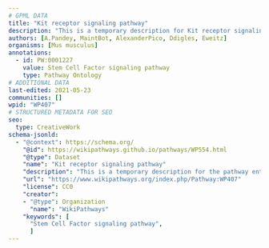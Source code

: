 ```yaml
---
# GPML DATA
title: "Kit receptor signaling pathway"
description: "This is a temporary description for Kit receptor signaling pathway"
authors: [A.Pandey, MaintBot, AlexanderPico, Ddigles, Eweitz]
organisms: [Mus musculus]
annotations:
  - id: PW:0001227
    value: Stem Cell Factor signaling pathway
    type: Pathway Ontology
# ADDITIONAL DATA
last-edited: 2021-05-23
communities: []
wpid: "WP407"
# STRUCTURED METADATA FOR SEO
seo:
  type: CreativeWork
schema-jsonld:
  - "@context": https://schema.org/
    "@id": https://wikipathways.github.io/pathways/WP554.html
    "@type": Dataset
    "name": "Kit receptor signaling pathway"
    "description": "This is a temporary description for the pathway entitled: Kit receptor signaling pathway"
    "url": "https://www.wikipathways.org/index.php/Pathway:WP407"
    "license": CC0
    "creator":
    - "@type": Organization
      "name": "WikiPathways"
    "keywords": [
      "Stem Cell Factor signaling pathway",
      ]
---
```

